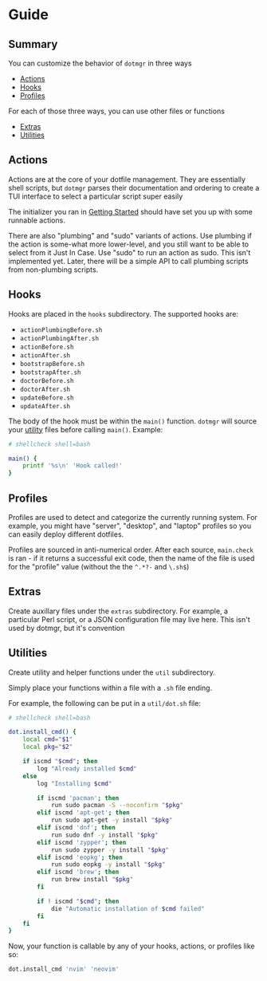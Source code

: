 # Guide

## Summary

You can customize the behavior of `dotmgr` in three ways

- [Actions](#actions)
- [Hooks](#hooks)
- [Profiles](#profiles)

For each of those three ways, you can use other files or functions

- [Extras](#extras)
- [Utilities](#utilities)

## Actions

Actions are at the core of your dotfile management. They are essentially shell scripts, but `dotmgr` parses their documentation and ordering to create a TUI interface to select a particular script super easily

The initializer you ran in [Getting Started](./getting-started.md) should have set you up with some runnable actions.

There are also "plumbing" and "sudo" variants of actions. Use plumbing if the action is some-what more lower-level, and you still want to be able to select from it Just In Case. Use "sudo" to run an action as sudo. This isn't implemented yet. Later, there will be a simple API to call plumbing scripts from non-plumbing scripts.

## Hooks

Hooks are placed in the `hooks` subdirectory. The supported hooks are:

- `actionPlumbingBefore.sh`
- `actionPlumbingAfter.sh`
- `actionBefore.sh`
- `actionAfter.sh`
- `bootstrapBefore.sh`
- `bootstrapAfter.sh`
- `doctorBefore.sh`
- `doctorAfter.sh`
- `updateBefore.sh`
- `updateAfter.sh`

The body of the hook must be within the `main()` function. `dotmgr` will source your [utility](##Utilities) files before calling `main()`. Example:

```sh
# shellcheck shell=bash

main() {
	printf '%s\n' 'Hook called!'
}
```

## Profiles

Profiles are used to detect and categorize the currently running system. For example, you might have "server", "desktop", and "laptop" profiles so you can easily deploy different dotfiles.

Profiles are sourced in anti-numerical order. After each source, `main.check` is ran - if it returns a successful exit code, then the name of the file is used for the "profile" value (without the the `^.*?-` and `\.sh$`)

## Extras

Create auxillary files under the `extras` subdirectory. For example, a particular Perl script, or a JSON configuration file may live here. This isn't used by dotmgr, but it's convention

## Utilities

Create utility and helper functions under the `util` subdirectory.

Simply place your functions within a file with a `.sh` file ending.

For example, the following can be put in a `util/dot.sh` file:

```sh
# shellcheck shell=bash

dot.install_cmd() {
	local cmd="$1"
	local pkg="$2"

	if iscmd "$cmd"; then
		log "Already installed $cmd"
	else
		log "Installing $cmd"

		if iscmd 'pacman'; then
			run sudo pacman -S --noconfirm "$pkg"
		elif iscmd 'apt-get'; then
			run sudo apt-get -y install "$pkg"
		elif iscmd 'dnf'; then
			run sudo dnf -y install "$pkg"
		elif iscmd 'zypper'; then
			run sudo zypper -y install "$pkg"
		elif iscmd 'eopkg'; then
			run sudo eopkg -y install "$pkg"
		elif iscmd 'brew'; then
			run brew install "$pkg"
		fi

		if ! iscmd "$cmd"; then
			die "Automatic installation of $cmd failed"
		fi
	fi
}
```

Now, your function is callable by any of your hooks, actions, or profiles like so:

```sh
dot.install_cmd 'nvim' 'neovim'
```
